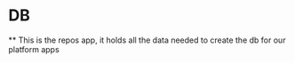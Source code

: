 # DB

** This is the repos app, it holds all the data needed to create the db for our platform apps
